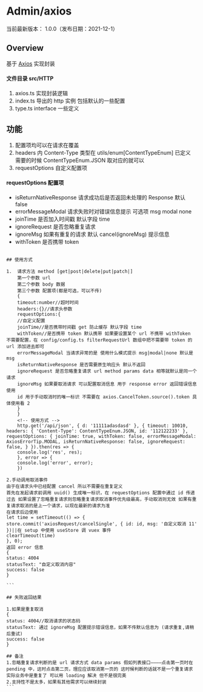 # Admin/axios

当前最新版本： 1.0.0（发布日期：2021-12-1）

## Overview

基于 [Axios](http://www.axios-js.com/) 实现封装

#### 文件目录 src/HTTP

1. axios.ts 实现封装逻辑
2. index.ts 导出的 http 实例 包括默认的一些配置
3. type.ts interface 一些定义

## 功能

1. 配置项均可以在请求在覆盖
2. headers 内 Content-Type 类型在 utils/enum[ContentTypeEnum] 已定义 需要的时候 ContentTypeEnum.JSON 取对应的就可以
3. requestOptions 自定义配置项

#### requestOptions 配置项

- isReturnNativeResponse 请求成功后是否返回未处理的 Response 默认 false
- errorMessageModal 请求失败时对错误信息提示 可选项 msg modal none
- joinTime 是否加入时间戳 默认字段 time
- ignoreRequest 是否忽略重复请求
- ignoreMsg 如果有重复的请求 默认 cancel(ignoreMsg) 提示信息
- withToken 是否携带 token

````

## 使用方式

1.  请求方法 method [get|post|delete|put|patch|]
    第一个参数 url
    第二个参数 body 数据
    第三个参数 配置项(都是可选，可以不传)
    {
    timeout:number//超时时间
    headers:{}//请求头参数
    requestOptions:{
    //自定义配置
    joinTime//是否携带时间戳 get 防止缓存 默认字段 time
    withToken//是否携带 token 默认携带 如果要设置某个 url 不携带 withToken 不需要配置，在 config/config.ts filterRequestUrl 数组中把不需要带 token 的 url 添加进去即可
    errorMessageModal 当请求异常的是 使用什么模式提示 msg|modal|none 默认是 msg
    isReturnNativeResponse 是否需要原生响应头 默认不返回
    ignoreRequest 是否忽略重复请求 url method params data 相等就默认是同一个请求
    ignoreMsg 如果要取消请求 可以配置取消信息 用于 response error 返回错误信息使用
    id 用于手动取消时的唯一标识 不需要在 axios.CancelToken.source().token 具体使用看 2
    }
    }
    <!-- 使用方式 -->
    http.get('/api/json', { d: '11111adasdasd' }, { timeout: 10010, headers: { 'Content-Type': ContentTypeEnum.JSON, id: '112122233' }, requestOptions: { joinTime: true, withToken: false, errorMessageModal: AxiosErrorTip.MODAL, isReturnNativeResponse: false, ignoreRequest: false, } }).then(res => {
    console.log('res', res);
    }, error => {
    console.log('error', error);
    })

2.手动调用取消事件
由于在请求头中已经配置 cancel 所以不需要在重复定义
首先在发起请求前调用 uuid() 生成唯一标识，在 requestOptions 配置中通过 id 传递过去 如果设置了忽略重复请求则忽略重复请求取消事件优先级最高，手动取消则无效 如果有重复请求取消的是上一个请求，以现在最新的请求为准
在请求后边使用
let time = setTimeout(() => {
store.commit('axiosRequest/cancelSingle', { id: id, msg: '自定义取消 11' })||在 setup 中使用 useStore 调 vuex 事件
clearTimeout(time)
}, 0);
返回 error 信息
{
status: 4004
statusText: "自定义取消内容"
success: false
}

```

## 失败返回结果

1.如果是重复取消
{
status: 4004//取消请求的状态码
statusText: 通过 ignoreMsg 配置提示错误信息，如果不传默认信息为 (请求重复,请稍后重试)
success: false
}

## 备注
1.忽略重复请求判断的是 url 请求方式 data params 假如列表接口————点击第一页时在 pending 中，这时点击第二页，理应应该取消第一页的 这时候判断的话就不是一个重复请求 实际业务中是重复了 可以用 loading 解决 但不是很完美
2.支持性不是太多，如果有其他需求可以继续封装
```
````
